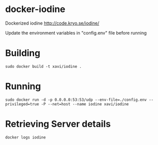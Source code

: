 # docker-iodine
Dockerized iodine http://code.kryo.se/iodine/

Update the environment variables in "config.env" file before running

Building
=========
`sudo docker build -t xavi/iodine .`

Running
=======
`sudo docker run -d -p 0.0.0.0:53:53/udp --env-file=./config.env --privileged=true -P --net=host --name iodine xavi/iodine`

Retrieving Server details
=========================
`docker logs iodine`
